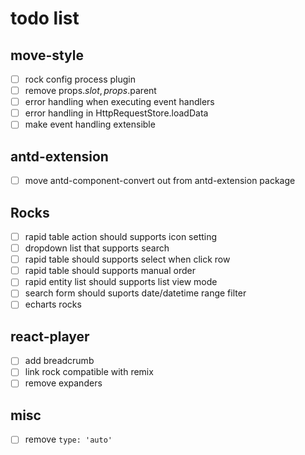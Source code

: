 # todo list

## move-style
- [ ] rock config process plugin
- [ ] remove props.$slot, props.$parent
- [ ] error handling when executing event handlers
- [ ] error handling in HttpRequestStore.loadData
- [ ] make event handling extensible

## antd-extension
- [ ] move antd-component-convert out from antd-extension package

## Rocks
- [ ] rapid table action should supports icon setting
- [ ] dropdown list that supports search
- [ ] rapid table should supports select when click row
- [ ] rapid table should supports manual order
- [ ] rapid entity list should supports list view mode
- [ ] search form should suports date/datetime range filter
- [ ] echarts rocks

## react-player
- [ ] add breadcrumb
- [ ] link rock compatible with remix
- [ ] remove expanders

## misc
- [ ] remove `type: 'auto'`